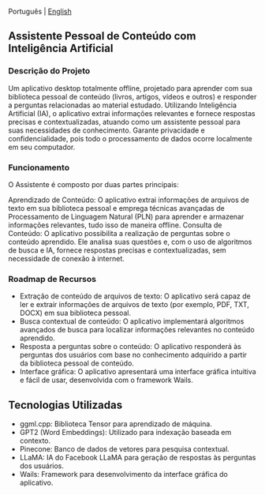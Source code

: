 Português | [English](README.md)

## Assistente Pessoal de Conteúdo com Inteligência Artificial

### Descrição do Projeto

Um aplicativo desktop totalmente offline, projetado para aprender com sua biblioteca pessoal de conteúdo (livros, artigos, vídeos e outros) e responder a perguntas relacionadas ao material estudado. Utilizando Inteligência Artificial (IA), o aplicativo extrai informações relevantes e fornece respostas precisas e contextualizadas, atuando como um assistente pessoal para suas necessidades de conhecimento. 
Garante privacidade e confidencialidade, pois todo o processamento de dados ocorre localmente em seu computador.

### Funcionamento

O Assistente é composto por duas partes principais:

Aprendizado de Conteúdo: O aplicativo extrai informações de arquivos de texto em sua biblioteca pessoal e emprega técnicas avançadas de Processamento de Linguagem Natural (PLN) para aprender e armazenar informações relevantes, tudo isso de maneira offline.
Consulta de Conteúdo: O aplicativo possibilita a realização de perguntas sobre o conteúdo aprendido. Ele analisa suas questões e, com o uso de algoritmos de busca e IA, fornece respostas precisas e contextualizadas, sem necessidade de conexão à internet.

### Roadmap de Recursos

- Extração de conteúdo de arquivos de texto: O aplicativo será capaz de ler e extrair informações de arquivos de texto (por exemplo, PDF, TXT, DOCX) em sua biblioteca pessoal.
- Busca contextual de conteúdo: O aplicativo implementará algoritmos avançados de busca para localizar informações relevantes no conteúdo aprendido.
- Resposta a perguntas sobre o conteúdo: O aplicativo responderá às perguntas dos usuários com base no conhecimento adquirido a partir da biblioteca pessoal de conteúdo.
- Interface gráfica: O aplicativo apresentará uma interface gráfica intuitiva e fácil de usar, desenvolvida com o framework Wails.

## Tecnologias Utilizadas

- ggml.cpp: Biblioteca Tensor para aprendizado de máquina.
- GPT2 (Word Embeddings): Utilizado para indexação baseada em contexto.
- Pinecone: Banco de dados de vetores para pesquisa contextual.
- LLaMA: IA do Facebook LLaMA para geração de respostas às perguntas dos usuários.
- Wails: Framework para desenvolvimento da interface gráfica do aplicativo.
